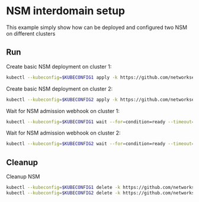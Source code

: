 # NSM interdomain setup


This example simply show how can be deployed and configured two NSM on different clusters

## Run

Create basic NSM deployment on cluster 1:

```bash
kubectl --kubeconfig=$KUBECONFIG1 apply -k https://github.com/networkservicemesh/deployments-k8s/examples/interdomain/nsm/cluster1?ref=3c2e4f1a84910e1aa9fc5b19ba36d03f939923f9
```

Create basic NSM deployment on cluster 2:

```bash
kubectl --kubeconfig=$KUBECONFIG2 apply -k https://github.com/networkservicemesh/deployments-k8s/examples/interdomain/nsm/cluster2?ref=3c2e4f1a84910e1aa9fc5b19ba36d03f939923f9
```

Wait for NSM admission webhook on cluster 1:

```bash
kubectl --kubeconfig=$KUBECONFIG1 wait --for=condition=ready --timeout=1m pod -n nsm-system -l app=admission-webhook-k8s
```

Wait for NSM admission webhook on cluster 2:

```bash
kubectl --kubeconfig=$KUBECONFIG2 wait --for=condition=ready --timeout=1m pod -n nsm-system -l app=admission-webhook-k8s
```

## Cleanup

Cleanup NSM
```bash
kubectl --kubeconfig=$KUBECONFIG1 delete -k https://github.com/networkservicemesh/deployments-k8s/examples/interdomain/nsm/cluster1?ref=3c2e4f1a84910e1aa9fc5b19ba36d03f939923f9
kubectl --kubeconfig=$KUBECONFIG2 delete -k https://github.com/networkservicemesh/deployments-k8s/examples/interdomain/nsm/cluster2?ref=3c2e4f1a84910e1aa9fc5b19ba36d03f939923f9
```
